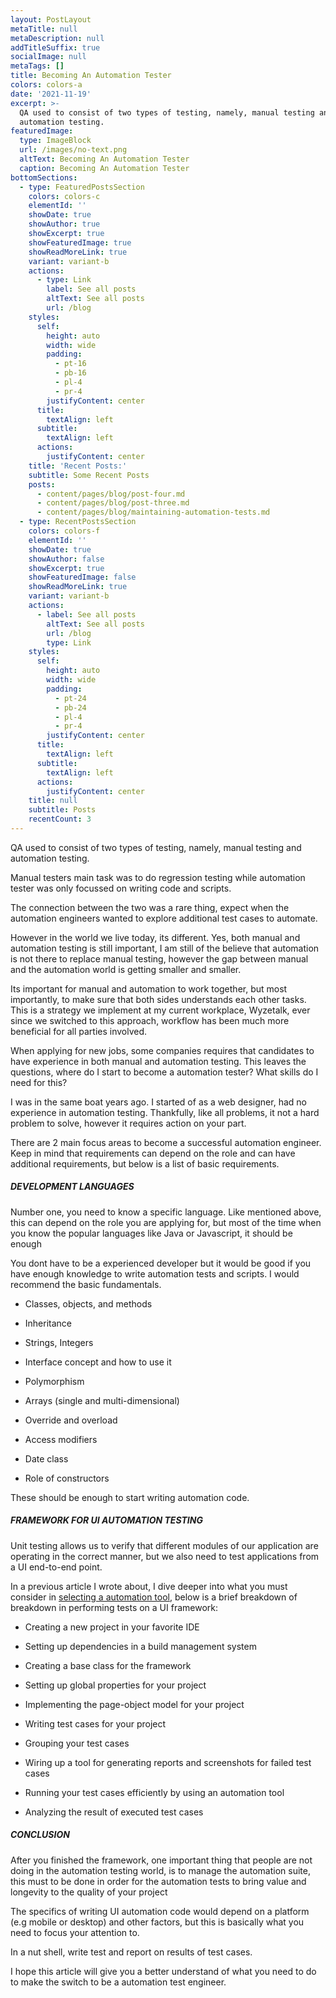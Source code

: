 ```yaml
---
layout: PostLayout
metaTitle: null
metaDescription: null
addTitleSuffix: true
socialImage: null
metaTags: []
title: Becoming An Automation Tester
colors: colors-a
date: '2021-11-19'
excerpt: >-
  QA used to consist of two types of testing, namely, manual testing and
  automation testing.
featuredImage:
  type: ImageBlock
  url: /images/no-text.png
  altText: Becoming An Automation Tester
  caption: Becoming An Automation Tester
bottomSections:
  - type: FeaturedPostsSection
    colors: colors-c
    elementId: ''
    showDate: true
    showAuthor: true
    showExcerpt: true
    showFeaturedImage: true
    showReadMoreLink: true
    variant: variant-b
    actions:
      - type: Link
        label: See all posts
        altText: See all posts
        url: /blog
    styles:
      self:
        height: auto
        width: wide
        padding:
          - pt-16
          - pb-16
          - pl-4
          - pr-4
        justifyContent: center
      title:
        textAlign: left
      subtitle:
        textAlign: left
      actions:
        justifyContent: center
    title: 'Recent Posts:'
    subtitle: Some Recent Posts
    posts:
      - content/pages/blog/post-four.md
      - content/pages/blog/post-three.md
      - content/pages/blog/maintaining-automation-tests.md
  - type: RecentPostsSection
    colors: colors-f
    elementId: ''
    showDate: true
    showAuthor: false
    showExcerpt: true
    showFeaturedImage: false
    showReadMoreLink: true
    variant: variant-b
    actions:
      - label: See all posts
        altText: See all posts
        url: /blog
        type: Link
    styles:
      self:
        height: auto
        width: wide
        padding:
          - pt-24
          - pb-24
          - pl-4
          - pr-4
        justifyContent: center
      title:
        textAlign: left
      subtitle:
        textAlign: left
      actions:
        justifyContent: center
    title: null
    subtitle: Posts
    recentCount: 3
---
```

QA used to consist of two types of testing, namely, manual testing and automation testing.

Manual testers main task was to do regression testing while automation tester was only focussed on writing code and scripts.

The connection between the two was a rare thing, expect when the automation engineers wanted to explore additional test cases to automate.

However in the world we live today, its different. Yes, both manual and automation testing is still important, I am still of the believe that automation is not there to replace manual testing, however the gap between manual and the automation world is getting smaller and smaller.

Its important for manual and automation to work together, but most importantly, to make sure that both sides understands each other tasks. This is a strategy we implement at my current workplace, Wyzetalk, ever since we switched to this approach, workflow has been much more beneficial for all parties involved.

When applying for new jobs, some companies requires that candidates to have experience in both manual and automation testing. This leaves the questions, where do I start to become a automation tester? What skills do I need for this?

I was in the same boat years ago. I started of as a web designer, had no experience in automation testing. Thankfully, like all problems, it not a hard problem to solve, however it requires action on your part.

There are 2 main focus areas to become a successful automation engineer. Keep in mind that requirements can depend on the role and can have additional requirements, but below is a list of basic requirements.

##### **DEVELOPMENT LANGUAGES**

Number one, you need to know a specific language. Like mentioned above, this can depend on the role you are applying for, but most of the time when you know the popular languages like Java or Javascript, it should be enough

You dont have to be a experienced developer but it would be good if you have enough knowledge to write automation tests and scripts. I would recommend the basic fundamentals.

*   Classes, objects, and methods

*   Inheritance

*   Strings, Integers

*   Interface concept and how to use it

*   Polymorphism

*   Arrays (single and multi-dimensional)

*   Override and overload

*   Access modifiers

*   Date class

*   Role of constructors

These should be enough to start writing automation code.

##### **FRAMEWORK FOR UI AUTOMATION TESTING**

Unit testing allows us to verify that different modules of our application are operating in the correct manner, but we also need to test applications from a UI end-to-end point.

In a previous article I wrote about, I dive deeper into what you must consider in [selecting a automation tool](https://oswinlosper.co.za/posts/selecting-a-automation-tool/), below is a brief breakdown of breakdown in performing tests on a UI framework:

*   Creating a new project in your favorite IDE

*   Setting up dependencies in a build management system

*   Creating a base class for the framework

*   Setting up global properties for your project

*   Implementing the page-object model for your project

*   Writing test cases for your project

*   Grouping your test cases

*   Wiring up a tool for generating reports and screenshots for failed test cases

*   Running your test cases efficiently by using an automation tool

*   Analyzing the result of executed test cases

##### **CONCLUSION**

After you finished the framework, one important thing that people are not doing in the automation testing world, is to manage the automation suite, this must to be done in order for the automation tests to bring value and longevity to the quality of your project

The specifics of writing UI automation code would depend on a platform (e.g mobile or desktop) and other factors, but this is basically what you need to focus your attention to.

In a nut shell, write test and report on results of test cases.

I hope this article will give you a better understand of what you need to do to make the switch to be a automation test engineer.
